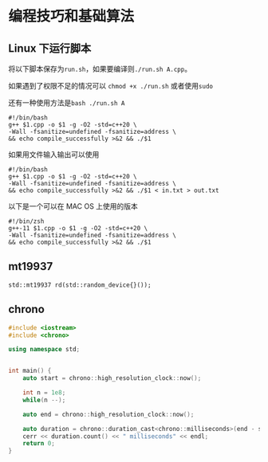 # 编程技巧和基础算法

## Linux 下运行脚本

将以下脚本保存为`run.sh`，如果要编译则`./run.sh A.cpp`。

如果遇到了权限不足的情况可以 `chmod +x ./run.sh` 或者使用`sudo`

还有一种使用方法是`bash ./run.sh A`

```shell
#!/bin/bash
g++ $1.cpp -o $1 -g -O2 -std=c++20 \
-Wall -fsanitize=undefined -fsanitize=address \
&& echo compile_successfully >&2 && ./$1
```

如果用文件输入输出可以使用

```shell
#!/bin/bash
g++ $1.cpp -o $1 -g -O2 -std=c++20 \
-Wall -fsanitize=undefined -fsanitize=address \
&& echo compile_successfully >&2 && ./$1 < in.txt > out.txt
```

以下是一个可以在 MAC OS 上使用的版本

```shell
#!/bin/zsh
g++-11 $1.cpp -o $1 -g -O2 -std=c++20 \
-Wall -fsanitize=undefined -fsanitize=address \
&& echo compile_successfully >&2 && ./$1
```
## mt19937

`std::mt19937 rd(std::random_device{}());`

## chrono

```cpp
#include <iostream>
#include <chrono>

using namespace std;


int main() {
    auto start = chrono::high_resolution_clock::now();

    int n = 1e8;
    while(n --);

    auto end = chrono::high_resolution_clock::now();

    auto duration = chrono::duration_cast<chrono::milliseconds>(end - start);
    cerr << duration.count() << " milliseconds" << endl;
    return 0;
}
```
